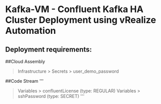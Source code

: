 # Kafka-VM - Confluent Kafka HA Cluster Deployment using vRealize Automation

## **Deployment requirements:**

##Cloud Assembly
> Infrastructure > Secrets > user_demo_password

##Code Stream 
'''
> Variables > confluentLicense (type: REGULAR)
> Variables > sshPassword (type: SECRET)
'''
